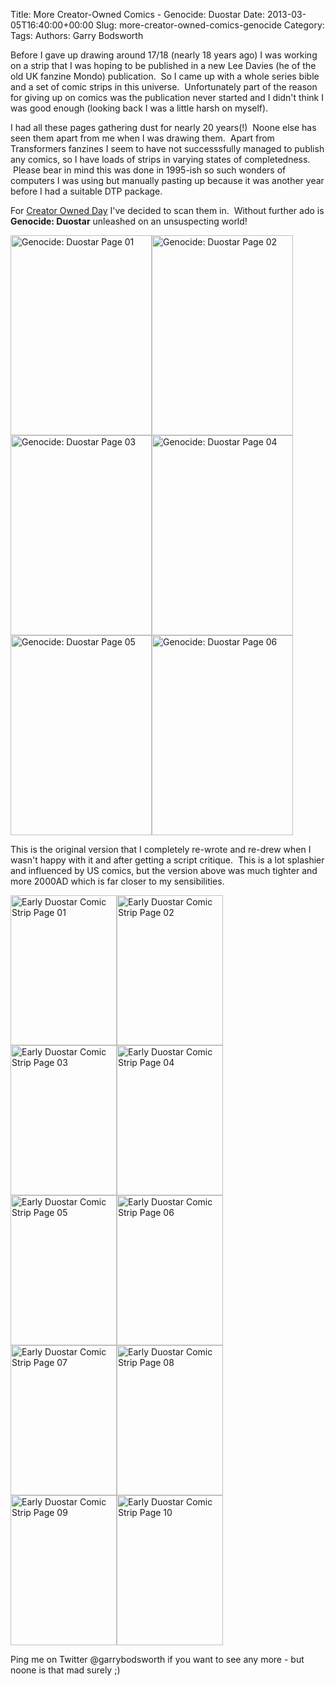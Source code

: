 Title: More Creator-Owned Comics - Genocide: Duostar
Date: 2013-03-05T16:40:00+00:00
Slug: more-creator-owned-comics-genocide
Category: 
Tags: 
Authors: Garry Bodsworth

Before I gave up drawing around 17/18 (nearly 18 years ago) I was working on a strip that I was hoping to be published in a new Lee Davies (he of the old UK fanzine Mondo) publication. &nbsp;So I came up with a whole series bible and a set of comic strips in this universe. &nbsp;Unfortunately part of the reason for giving up on comics was the publication never started and&nbsp;I didn't think I was good enough (looking back I was a little harsh on myself).

I had all these pages gathering dust for nearly 20 years(!) &nbsp;Noone else has seen them apart from me when I was drawing them. &nbsp;Apart from Transformers fanzines I seem to have not successsfully managed to publish any comics, so I have loads of strips in varying states of completedness. &nbsp;Please bear in mind this was done in 1995-ish so such wonders of computers I was using but manually pasting up because it was another year before I had a suitable DTP package.

For <a href="http://www.stephendowneygallery.com/2013/02/creator-owned-day-2013.html">Creator Owned Day</a> I've decided to scan them in. &nbsp;Without further ado is <b>Genocide: Duostar</b> unleashed on an unsuspecting world!

<a href="http://www.flickr.com/photos/garrybodsworth/8531823504/" title="Genocide: Duostar Page 01 by Garry Bodsworth, on Flickr"><img alt="Genocide: Duostar Page 01" height="320" src="http://farm9.staticflickr.com/8235/8531823504_1694697eb8.jpg" width="226" /></a><a href="http://www.flickr.com/photos/garrybodsworth/8531822770/" title="Genocide: Duostar Page 02 by Garry Bodsworth, on Flickr"><img alt="Genocide: Duostar Page 02" height="320" src="http://farm9.staticflickr.com/8530/8531822770_94f6236f27_n.jpg" width="226" /></a><a href="http://www.flickr.com/photos/garrybodsworth/8530711031/" title="Genocide: Duostar Page 03 by Garry Bodsworth, on Flickr"><img alt="Genocide: Duostar Page 03" height="320" src="http://farm9.staticflickr.com/8228/8530711031_230cc5a081_n.jpg" width="226" /></a><a href="http://www.flickr.com/photos/garrybodsworth/8531821264/" title="Genocide: Duostar Page 04 by Garry Bodsworth, on Flickr"><img alt="Genocide: Duostar Page 04" height="320" src="http://farm9.staticflickr.com/8251/8531821264_2f3ed00115_n.jpg" width="226" /></a><a href="http://www.flickr.com/photos/garrybodsworth/8531820498/" title="Genocide: Duostar Page 05 by Garry Bodsworth, on Flickr"><img alt="Genocide: Duostar Page 05" height="320" src="http://farm9.staticflickr.com/8237/8531820498_604234fae1_n.jpg" width="226" /></a><a href="http://www.flickr.com/photos/garrybodsworth/8531819696/" title="Genocide: Duostar Page 06 by Garry Bodsworth, on Flickr"><img alt="Genocide: Duostar Page 06" height="320" src="http://farm9.staticflickr.com/8367/8531819696_1ee032f3bf_n.jpg" width="226" /></a>

This is the original version that I completely re-wrote and re-drew when I wasn't happy with it and after getting a script critique. &nbsp;This is a lot splashier and influenced by US comics, but the version above was much tighter and more 2000AD which is far closer to my sensibilities.

<a href="http://www.flickr.com/photos/garrybodsworth/8530702613/" title="Early Duostar Comic Strip Page 01 by Garry Bodsworth, on Flickr"><img alt="Early Duostar Comic Strip Page 01" height="240" src="http://farm9.staticflickr.com/8094/8530702613_792a383204_m.jpg" width="170" /></a><a href="http://www.flickr.com/photos/garrybodsworth/8530701753/" title="Early Duostar Comic Strip Page 02 by Garry Bodsworth, on Flickr"><img alt="Early Duostar Comic Strip Page 02" height="240" src="http://farm9.staticflickr.com/8512/8530701753_80011125c3_m.jpg" width="170" /></a><a href="http://www.flickr.com/photos/garrybodsworth/8530700991/" title="Early Duostar Comic Strip Page 03 by Garry Bodsworth, on Flickr"><img alt="Early Duostar Comic Strip Page 03" height="240" src="http://farm9.staticflickr.com/8227/8530700991_521b20b73c_m.jpg" width="170" /></a><a href="http://www.flickr.com/photos/garrybodsworth/8530700137/" title="Early Duostar Comic Strip Page 04 by Garry Bodsworth, on Flickr"><img alt="Early Duostar Comic Strip Page 04" height="240" src="http://farm9.staticflickr.com/8389/8530700137_203f537449_m.jpg" width="170" /></a><a href="http://www.flickr.com/photos/garrybodsworth/8531810694/" title="Early Duostar Comic Strip Page 05 by Garry Bodsworth, on Flickr"><img alt="Early Duostar Comic Strip Page 05" height="240" src="http://farm9.staticflickr.com/8515/8531810694_b78d0904ae_m.jpg" width="170" /></a><a href="http://www.flickr.com/photos/garrybodsworth/8531809884/" title="Early Duostar Comic Strip Page 06 by Garry Bodsworth, on Flickr"><img alt="Early Duostar Comic Strip Page 06" height="240" src="http://farm9.staticflickr.com/8251/8531809884_a4216eec60_m.jpg" width="170" /></a><a href="http://www.flickr.com/photos/garrybodsworth/8530697709/" title="Early Duostar Comic Strip Page 07 by Garry Bodsworth, on Flickr"><img alt="Early Duostar Comic Strip Page 07" height="240" src="http://farm9.staticflickr.com/8236/8530697709_44d17cd099_m.jpg" width="170" /></a><a href="http://www.flickr.com/photos/garrybodsworth/8531808396/" title="Early Duostar Comic Strip Page 08 by Garry Bodsworth, on Flickr"><img alt="Early Duostar Comic Strip Page 08" height="240" src="http://farm9.staticflickr.com/8522/8531808396_c2555dac1d_m.jpg" width="170" /></a><a href="http://www.flickr.com/photos/garrybodsworth/8530696315/" title="Early Duostar Comic Strip Page 09 by Garry Bodsworth, on Flickr"><img alt="Early Duostar Comic Strip Page 09" height="240" src="http://farm9.staticflickr.com/8107/8530696315_d2cacda754_m.jpg" width="170" /></a><a href="http://www.flickr.com/photos/garrybodsworth/8530695625/" title="Early Duostar Comic Strip Page 10 by Garry Bodsworth, on Flickr"><img alt="Early Duostar Comic Strip Page 10" height="240" src="http://farm9.staticflickr.com/8531/8530695625_2a03963e63_m.jpg" width="170" /></a>

Ping me on Twitter @garrybodsworth if you want to see any more - but noone is that mad surely ;)

